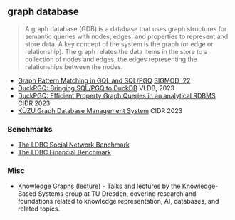 ## graph database

> A graph database (GDB) is a database that uses graph structures for semantic queries with nodes, edges, and properties to represent and store data.
> A key concept of the system is the graph (or edge or relationship). The graph relates the data items in the store to a collection of nodes and edges, the edges representing the relationships between the nodes.

- [Graph Pattern Matching in GQL and SQL/PGQ](https://arxiv.org/pdf/2112.06217) [SIGMOD '22](https://dl.acm.org/doi/10.1145/3514221.3526057)
- [DuckPGQ: Bringing SQL/PGQ to DuckDB](https://dl.acm.org/doi/pdf/10.14778/3611540.3611614) VLDB, 2023
- [DuckPGQ: Efficient Property Graph Queries in an analytical RDBMS](https://www.cidrdb.org/cidr2023/papers/p66-wolde.pdf) CIDR 2023
- [KÙZU Graph Database Management System][kuzu] CIDR 2023

### Benchmarks

- [The LDBC Social Network Benchmark](https://arxiv.org/abs/2001.02299)
- [The LDBC Financial Benchmark](https://arxiv.org/abs/2306.15975)

### Misc

- [Knowledge Graphs (lecture)](https://www.youtube.com/watch?v=NZN2jVyRKVc&list=PLar5iR7mhb4dJHDSjmeo6W7HomHBSZf9t) - Talks and lectures by the Knowledge-Based Systems group at TU Dresden, covering research and foundations related to knowledge representation, AI, databases, and related topics.

[kuzu]: kuzu.md
